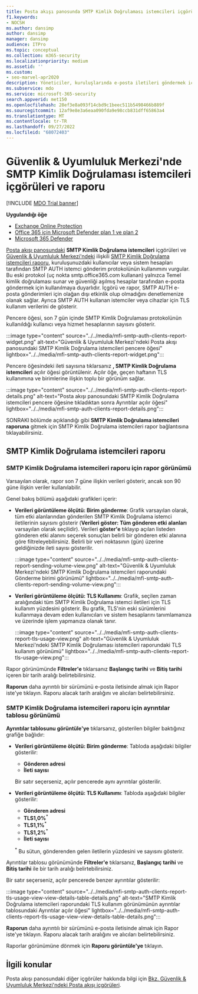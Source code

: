 ```yaml
---
title: Posta akışı panosunda SMTP Kimlik Doğrulaması istemcileri içgörüleri ve raporu
f1.keywords:
- NOCSH
ms.author: dansimp
author: dansimp
manager: dansimp
audience: ITPro
ms.topic: conceptual
ms.collection: m365-security
ms.localizationpriority: medium
ms.assetid: ''
ms.custom:
- seo-marvel-apr2020
description: Yöneticiler, kuruluşlarında e-posta iletileri göndermek için kimliği doğrulanmış SMTP (SMTP AUTH) kullanan e-posta gönderenleri izlemek için Güvenlik & Uyumluluk Merkezi'ndeki Posta akışı panosunda SMTP Kimlik Doğrulaması içgörülerini ve raporunu kullanmayı öğrenebilir.
ms.subservice: mdo
ms.service: microsoft-365-security
search.appverid: met150
ms.openlocfilehash: 28ef3e8a093f14cbd9c1beec511b5498466b889f
ms.sourcegitcommit: 12af9e8e3a6eaa090fda9e98ccb831dff65863a4
ms.translationtype: MT
ms.contentlocale: tr-TR
ms.lasthandoff: 09/27/2022
ms.locfileid: "68072403"
---
```

# <a name="smtp-auth-clients-insight-and-report-in-the-security--compliance-center"></a>Güvenlik & Uyumluluk Merkezi'nde SMTP Kimlik Doğrulaması istemcileri içgörüleri ve raporu

[!INCLUDE [MDO Trial banner](../includes/mdo-trial-banner.md)]

**Uygulandığı öğe**
- [Exchange Online Protection](exchange-online-protection-overview.md)
- [Office 365 için Microsoft Defender plan 1 ve plan 2](defender-for-office-365.md)
- [Microsoft 365 Defender](../defender/microsoft-365-defender.md)

[Posta akışı panosundaki](mail-flow-insights-v2.md) **SMTP Kimlik Doğrulama istemcileri** içgörüleri ve [Güvenlik & Uyumluluk Merkezi'ndeki](https://protection.office.com) ilişkili [SMTP Kimlik Doğrulama istemcileri raporu](#smtp-auth-clients-report), kuruluşunuzdaki kullanıcılar veya sistem hesapları tarafından SMTP AUTH istemci gönderim protokolünün kullanımını vurgular. Bu eski protokol (uç nokta smtp.office365.com kullanan) yalnızca Temel kimlik doğrulaması sunar ve güvenliği aşılmış hesaplar tarafından e-posta göndermek için kullanılmaya duyarlıdır. İçgörü ve rapor, SMTP AUTH e-posta gönderimleri için olağan dışı etkinlik olup olmadığını denetlemenize olanak sağlar. Ayrıca SMTP AUTH kullanan istemciler veya cihazlar için TLS kullanım verilerini de gösterir.

Pencere öğesi, son 7 gün içinde SMTP Kimlik Doğrulaması protokolünün kullanıldığı kullanıcı veya hizmet hesaplarının sayısını gösterir.

:::image type="content" source="../../media/mfi-smtp-auth-clients-report-widget.png" alt-text="Güvenlik & Uyumluluk Merkezi'ndeki Posta akışı panosundaki SMTP Kimlik Doğrulama istemcileri pencere öğesi" lightbox="../../media/mfi-smtp-auth-clients-report-widget.png":::

Pencere öğesindeki ileti sayısına tıklarsanız **, SMTP Kimlik Doğrulama istemcileri** açılır öğesi görüntülenir. Açılır öğe, geçen haftanın TLS kullanımına ve birimlerine ilişkin toplu bir görünüm sağlar.

:::image type="content" source="../../media/mfi-smtp-auth-clients-report-details.png" alt-text="Posta akışı panosundaki SMTP Kimlik Doğrulama istemcileri pencere öğesine tıkladıktan sonra Ayrıntılar açılır öğesi" lightbox="../../media/mfi-smtp-auth-clients-report-details.png":::

SONRAKI bölümde açıklandığı gibi **SMTP Kimlik Doğrulama istemcileri raporuna** gitmek için SMTP Kimlik Doğrulama istemcileri rapor bağlantısına tıklayabilirsiniz.

## <a name="smtp-auth-clients-report"></a>SMTP Kimlik Doğrulama istemcileri raporu

### <a name="report-view-for-the-smtp-auth-clients-report"></a>SMTP Kimlik Doğrulama istemcileri raporu için rapor görünümü

Varsayılan olarak, rapor son 7 güne ilişkin verileri gösterir, ancak son 90 güne ilişkin veriler kullanılabilir.

Genel bakış bölümü aşağıdaki grafikleri içerir:

- **Verileri görüntüleme ölçütü: Birim gönderme**: Grafik varsayılan olarak, tüm etki alanlarından gönderilen SMTP Kimlik Doğrulama istemci iletilerinin sayısını gösterir (**Verileri göster: Tüm gönderen etki alanları** varsayılan olarak seçilidir). Verileri **göster'e** tıklayıp açılan listeden gönderen etki alanını seçerek sonuçları belirli bir gönderen etki alanına göre filtreleyebilirsiniz. Belirli bir veri noktasının (gün) üzerine geldiğinizde ileti sayısı gösterilir.

  :::image type="content" source="../../media/mfi-smtp-auth-clients-report-sending-volume-view.png" alt-text="Güvenlik & Uyumluluk Merkezi'ndeki SMTP Kimlik Doğrulama istemcileri raporundaki Gönderme birimi görünümü" lightbox="../../media/mfi-smtp-auth-clients-report-sending-volume-view.png":::

- **Verileri görüntüleme ölçütü: TLS Kullanımı**: Grafik, seçilen zaman aralığındaki tüm SMTP Kimlik Doğrulama istemci iletileri için TLS kullanım yüzdesini gösterir. Bu grafik, TLS'nin eski sürümlerini kullanmaya devam eden kullanıcıları ve sistem hesaplarını tanımlamanıza ve üzerinde işlem yapmanıza olanak tanır.

  :::image type="content" source="../../media/mfi-smtp-auth-clients-report-tls-usage-view.png" alt-text="Güvenlik & Uyumluluk Merkezi'ndeki SMTP Kimlik Doğrulaması istemcileri raporundaki TLS kullanım görünümü" lightbox="../../media/mfi-smtp-auth-clients-report-tls-usage-view.png":::

Rapor görünümünde **Filtreler'e** tıklarsanız **Başlangıç tarihi** ve **Bitiş tarihi** içeren bir tarih aralığı belirtebilirsiniz.

**Raporun** daha ayrıntılı bir sürümünü e-posta iletisinde almak için Rapor iste'ye tıklayın. Raporu alacak tarih aralığını ve alıcıları belirtebilirsiniz.

### <a name="details-table-view-for-the-smtp-auth-clients-report"></a>SMTP Kimlik Doğrulama istemcileri raporu için ayrıntılar tablosu görünümü

**Ayrıntılar tablosunu görüntüle'ye** tıklarsanız, gösterilen bilgiler baktığınız grafiğe bağlıdır:

- **Verileri görüntüleme ölçütü: Birim gönderme**: Tabloda aşağıdaki bilgiler gösterilir:

  - **Gönderen adresi**
  - **İleti sayısı**

  Bir satır seçerseniz, açılır pencerede aynı ayrıntılar gösterilir.

- **Verileri görüntüleme ölçütü: TLS Kullanımı**: Tabloda aşağıdaki bilgiler gösterilir:

  - **Gönderen adresi**
  - **TLS1,0%**<sup>\*</sup>
  - **TLS1,1%**<sup>\*</sup>
  - **TLS1,2%**<sup>\*</sup>
  - **İleti sayısı**

  <sup>\*</sup> Bu sütun, gönderenden gelen iletilerin yüzdesini ve sayısını gösterir.

Ayrıntılar tablosu görünümünde **Filtreler'e** tıklarsanız, **Başlangıç tarihi** ve **Bitiş tarihi** ile bir tarih aralığı belirtebilirsiniz.

Bir satır seçerseniz, açılır pencerede benzer ayrıntılar gösterilir:

:::image type="content" source="../../media/mfi-smtp-auth-clients-report-tls-usage-view-view-details-table-details.png" alt-text="SMTP Kimlik Doğrulama istemcileri raporundaki TLS kullanım görünümünün ayrıntılar tablosundaki Ayrıntılar açılır öğesi" lightbox="../../media/mfi-smtp-auth-clients-report-tls-usage-view-view-details-table-details.png":::

**Raporun** daha ayrıntılı bir sürümünü e-posta iletisinde almak için Rapor iste'ye tıklayın. Raporu alacak tarih aralığını ve alıcıları belirtebilirsiniz.

Raporlar görünümüne dönmek için **Raporu görüntüle'ye** tıklayın.

## <a name="related-topics"></a>İlgili konular

Posta akışı panosundaki diğer içgörüler hakkında bilgi için [Bkz. Güvenlik & Uyumluluk Merkezi'ndeki Posta akışı içgörüleri](mail-flow-insights-v2.md).
